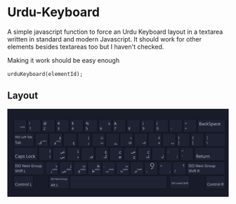 # Urdu-Keyboard
A simple javascript function to force an Urdu Keyboard layout in a textarea written in standard and modern Javascript. It should work for other elements besides textareas too but I haven't checked. 

Making it work should be easy enough 


```
urduKeyboard(elementId);
```
## Layout

<img src="https://raw.githubusercontent.com/Chashm-e-Afreen/aruuz-gah-frontend/master/img/KeyboardLayout.png" alt="Project logo"></a>
